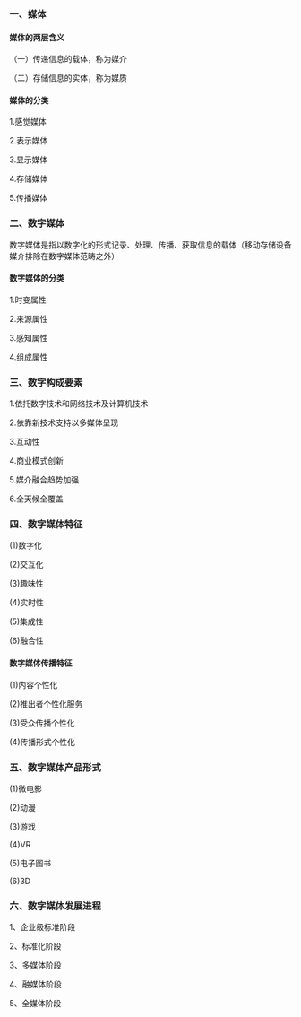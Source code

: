 ### 一、媒体

#### 媒体的两层含义

（一）传递信息的载体，称为媒介

（二）存储信息的实体，称为媒质

#### 媒体的分类

1.感觉媒体

2.表示媒体

3.显示媒体

4.存储媒体

5.传播媒体

### 二、数字媒体

数字媒体是指以数字化的形式记录、处理、传播、获取信息的载体（移动存储设备媒介排除在数字媒体范畴之外）

#### 数字媒体的分类

1.时变属性

2.来源属性

3.感知属性

4.组成属性

### 三、数字构成要素

1.依托数字技术和网络技术及计算机技术

2.依靠新技术支持以多媒体呈现

3.互动性

4.商业模式创新

5.媒介融合趋势加强

6.全天候全覆盖

### 四、数字媒体特征

(1)数字化

(2)交互化

(3)趣味性

(4)实时性

(5)集成性

(6)融合性

#### 数字媒体传播特征

(1)内容个性化

(2)推出者个性化服务

(3)受众传播个性化

(4)传播形式个性化

### 五、数字媒体产品形式

(1)微电影

(2)动漫

(3)游戏

(4)VR

(5)电子图书

(6)3D

### 六、数字媒体发展进程

1、企业级标准阶段

2、标准化阶段

3、多媒体阶段

4、融媒体阶段

5、全媒体阶段
